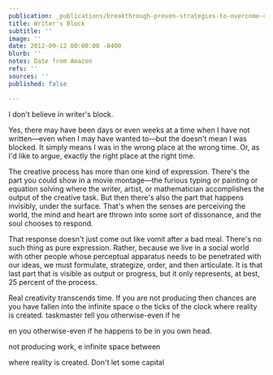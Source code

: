 ```yaml
---
publication: _publications/breakthrough-proven-strategies-to-overcome-creative-block-and-spark-your-imagination.md
title: Writer's Block
subtitle: ''
image: ''
date: 2012-09-12 00:00:00 -0400
blurb: ''
notes: Date from Amazon
refs: ''
sources: ''
published: false

---
```

I don't believe in writer's block.

Yes, there may have been days or even weeks at a time when I have not written—even when I may have wanted to—but the doesn't mean I was blocked. It simply means I was in the wrong place at the wrong time. Or, as I'd like to argue, exactly the right place at the right time.

The creative process has more than one kind of expression. There's the part you could show in a movie montage—the furious typing or painting or equation solving where the writer, artist, or mathematician accomplishes the output of the creative task. But then there's also the part that happens invisibly, under the surface. That's when the senses are perceiving the world, the mind and heart are thrown into some sort of dissonance, and the soul chooses to respond.

That response doesn't just come out like vomit after a bad meal. There's no such thing as pure expression. Rather, because we live in a social world with other people whose perceptual apparatus needs to be penetrated with our ideas, we must formulate, strategize, order, and then articulate. It is that last part that is visible as output or progress, but it only represents, at best, 25 percent of the process.

Real creativity transcends time. If you are not producing then chances are you have fallen into the infinite space o the ticks of the clock where reality is created. taskmaster tell you otherwise-even if he

en you otherwise-even if he happens to be in you own head.

not producing work, e infinite space between

where reality is created. Don't let some capital